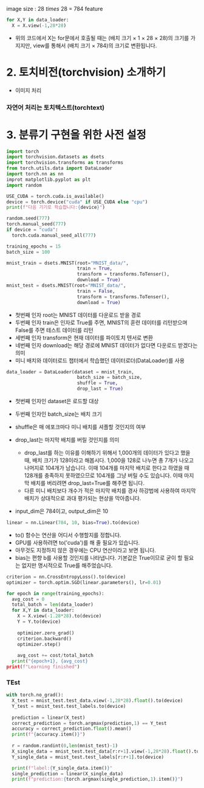 image size : 28 $times$ 28 = 784 feature

```python
for X,Y in data_loader:
  X = X.view(-1,28*28)
```
- 위의 코드에서 X는 for문에서 호출될 때는 (배치 크기 × 1 × 28 × 28)의 크기를 가지지만, view를 통해서 (배치 크기 × 784)의 크기로 변환됩니다.

# 2. 토치비전(torchvision) 소개하기
- 이미지 처리
### 자연어 처리는 토치텍스트(torchtext)

# 3. 분류기 구현을 위한 사전 설정
```python
import torch
import torchvision.datasets as dsets
import torchvision.transforms as transforms
from torch.utils.data import DataLoader
import torch.nn as nn
improt matplotlib.pyplot as plt
import random
```

```python
USE_CUDA = torch.cuda.is_available()
device = torch.device("cuda" if USE_CUDA else "cpu")
print(f"다음 기기로 학습합니다:{device}")
```
```python
random.seed(777)
torch.manual_seed(777)
if device = "cuda":
  torch.cuda.manual_seed_all(777)
```
```python
training_epochs = 15
batch_size = 100
```
```python
mnist_train = dsets.MNIST(root="MNIST_data/",
                          train = True,
                          transform = transforms.ToTenser(),
                          download = True)
mnist_test = dsets.MNIST(root="MNIST_data/",
                          train = False,
                          transform = transforms.ToTenser(),
                          download = True)
```
- 첫번째 인자 root는 MNIST 데이터를 다운로드 받을 경로
- 두번째 인자 train은 인자로 True를 주면, MNIST의 훈련 데이터를 리턴받으며 False를 주면 테스트 데이터를 리턴
- 세번째 인자 transform은 현재 데이터를 파이토치 텐서로 변환
- 네번째 인자 download는 해당 경로에 MNIST 데이터가 없다면 다운로드 받겠다는 의미
- 미니 배치와 데이터로드 챕터에서 학습했던 데이터로더(DataLoader)를 사용
```python
data_loader = DataLoader(dataset = mnist_train,
                          batch_size = batch_size,
                          shuffle = True,
                          drop_last = True)
```
- 첫번째 인자인 dataset은 로드할 대상
- 두번째 인자인 batch_size는 배치 크기
- shuffle은 매 에포크마다 미니 배치를 셔플할 것인지의 여부
- drop_last는 마지막 배치를 버릴 것인지를 의미
  - drop_last를 하는 이유를 이해하기 위해서 1,000개의 데이터가 있다고 했을 때, 배치 크기가 128이라고 해봅시다. 1,000을 128로 나누면 총 7개가 나오고 나머지로 104개가 남습니다. 이때 104개를 마지막 배치로 한다고 하였을 때 128개를 충족하지 못하였으므로 104개를 그냥 버릴 수도 있습니다. 이때 마지막 배치를 버리려면 drop_last=True를 해주면 됩니다.
  - 다른 미니 배치보다 개수가 적은 마지막 배치를 경사 하강법에 사용하여 마지막 배치가 상대적으로 과대 평가되는 현상을 막아줍니다.

- input_dim은 784이고, output_dim은 10
```python
linear = nn.Linear(784, 10, bias=True).to(device)
```
- to() 함수는 연산을 어디서 수행할지를 정합니다.
- GPU를 사용하려면 to('cuda')를 해 줄 필요가 있습니다.
- 아무것도 지정하지 않은 경우에는 CPU 연산이라고 보면 됩니다.
- bias는 편향 b를 사용할 것인지를 나타냅니다. 기본값은 True이므로 굳이 할 필요는 없지만 명시적으로 True를 해주었습니다.

```python
criterion = nn.CrossEntropyLoss().to(device)
optimizer = torch.optim.SGD(linear.parameters(), lr=0.01)
```

```python
for epoch in range(training_epochs):
  avg_cost = 0
  total_batch = len(data_loader)
  for X,Y in data_loader:
    X = X.view(-1.28*28).to(device)
    Y = Y.to(device)
    
    optimizer.zero_grad()
    criterion.backward()
    optimizer.step()
    
    avg_cost += cost/total_batch
  print("{epoch+1}, {avg_cost}
print(f"Learning finished")
```
### TEst
```python
with torch.no_grad():
  X_test = mnist_test.test_data.view(-1,28*28).float().to(device)
  Y_test = mnist_test.test_labels.to(device)
  
  prediction = linear(X_test)
  correct_prediction = torch.argmax(prediction,1) == Y_test
  accuracy = correct_prediction.float().mean()
  print(f"{accuracy.item()}")
  
  r = random.randint(0,len(mnist_test)-1)
  X_single_data = mnist_test.test_data[r:r+1].view(-1,28*28).float().to(device)
  Y_single_data = mnist_test.test_labels[r:r+1].to(device)

  print(f"label:{Y_single_data.item()}"
  single_prediction = linear(X_single_data)
  print(f"prediction:{torch.argmax(single_prediction,1).item()}")
```

```python

```










